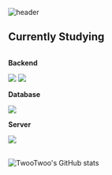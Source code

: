 ![header](https://capsule-render.vercel.app/api?type=Waving&color=gradient&height=250&section=header&text=Welcome+to+TwooTwoo's+GitHub&fontSize=40)

## Currently Studying
<div style="display:flex; flex-direction:column; align-items:flex-start;">
    <!-- Backend -->
    <p><strong>Backend</strong></p>
    <div>
        <img src="https://img.shields.io/badge/Java-007396?style=for-the-badge&logo=Java&logoColor=white"> 
        <img src="https://img.shields.io/badge/Spring Boot-6DB33F?style=for-the-badge&logo=spring boot&logoColor=white"> 
    </div>
    <!-- Database -->
    <p><strong>Database</strong></p>
    <div> 
        <img src="https://img.shields.io/badge/mysql-4479A1?style=for-the-badge&logo=mysql&logoColor=white"> 
    </div>
    <!-- Server -->
    <p><strong>Server</strong></p>
    <div>
        <img src="https://img.shields.io/badge/Amazon AWS-232F3E?style=for-the-badge&logo=amazon aws&logoColor=white"> 
    </div>
  
  <br>
</div>

![TwooTwoo's GitHub stats](https://github-readme-stats.vercel.app/api?username=TwooTwoo&show_icons=true&theme=tokyonight)

